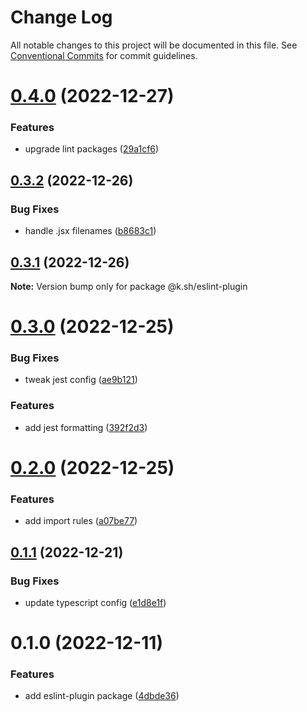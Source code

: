 # Change Log

All notable changes to this project will be documented in this file.
See [Conventional Commits](https://conventionalcommits.org) for commit guidelines.

# [0.4.0](https://github.com/karolis-sh/configs/compare/@k.sh/eslint-plugin@0.3.2...@k.sh/eslint-plugin@0.4.0) (2022-12-27)

### Features

- upgrade lint packages ([29a1cf6](https://github.com/karolis-sh/configs/commit/29a1cf6ee4d052dc99ae71267a2fed0cecf76df8))

## [0.3.2](https://github.com/karolis-sh/configs/compare/@k.sh/eslint-plugin@0.3.1...@k.sh/eslint-plugin@0.3.2) (2022-12-26)

### Bug Fixes

- handle .jsx filenames ([b8683c1](https://github.com/karolis-sh/configs/commit/b8683c1f54fc98d8a5567b7e279dfb7a1c4b3296))

## [0.3.1](https://github.com/karolis-sh/configs/compare/@k.sh/eslint-plugin@0.3.0...@k.sh/eslint-plugin@0.3.1) (2022-12-26)

**Note:** Version bump only for package @k.sh/eslint-plugin

# [0.3.0](https://github.com/karolis-sh/configs/compare/@k.sh/eslint-plugin@0.2.0...@k.sh/eslint-plugin@0.3.0) (2022-12-25)

### Bug Fixes

- tweak jest config ([ae9b121](https://github.com/karolis-sh/configs/commit/ae9b121d7a093c5ee95bf07190988ad03c9d559e))

### Features

- add jest formatting ([392f2d3](https://github.com/karolis-sh/configs/commit/392f2d30cd1694aeebdc4d8332cf61fd7568c0b7))

# [0.2.0](https://github.com/karolis-sh/configs/compare/@k.sh/eslint-plugin@0.1.1...@k.sh/eslint-plugin@0.2.0) (2022-12-25)

### Features

- add import rules ([a07be77](https://github.com/karolis-sh/configs/commit/a07be77438ebeb469f63d61530fb665fba6065c5))

## [0.1.1](https://github.com/karolis-sh/configs/compare/@k.sh/eslint-plugin@0.1.0...@k.sh/eslint-plugin@0.1.1) (2022-12-21)

### Bug Fixes

- update typescript config ([e1d8e1f](https://github.com/karolis-sh/configs/commit/e1d8e1ffc57d88835624717b41d89e73d51bc19c))

# 0.1.0 (2022-12-11)

### Features

- add eslint-plugin package ([4dbde36](https://github.com/karolis-sh/configs/commit/4dbde36045c8bf1869255fd13dc2a87037e2cddd))
